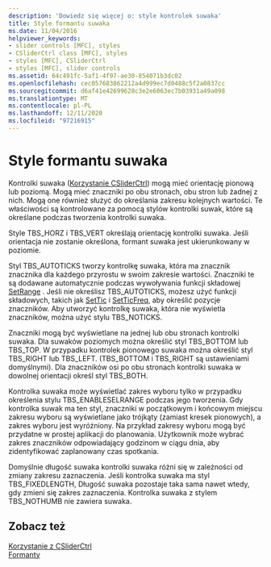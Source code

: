 ```yaml
---
description: 'Dowiedz się więcej o: style kontrolek suwaka'
title: Style formantu suwaka
ms.date: 11/04/2016
helpviewer_keywords:
- slider controls [MFC], styles
- CSliderCtrl class [MFC], styles
- styles [MFC], CSliderCtrl
- styles [MFC], slider controls
ms.assetid: 64c491fc-5af1-4f97-ae30-854071b3dc02
ms.openlocfilehash: cec057683862212a4d999ec7d0488c5f2a0837cc
ms.sourcegitcommit: d6af41e42699628c3e2e6063ec7b03931a49a098
ms.translationtype: MT
ms.contentlocale: pl-PL
ms.lasthandoff: 12/11/2020
ms.locfileid: "97216915"
---
```

# <a name="slider-control-styles"></a>Style formantu suwaka

Kontrolki suwaka ([Korzystanie CSliderCtrl](../mfc/reference/csliderctrl-class.md)) mogą mieć orientację pionową lub poziomą. Mogą mieć znaczniki po obu stronach, obu stron lub żadnej z nich. Mogą one również służyć do określania zakresu kolejnych wartości. Te właściwości są kontrolowane za pomocą stylów kontrolki suwak, które są określane podczas tworzenia kontrolki suwaka.

Style TBS_HORZ i TBS_VERT określają orientację kontrolki suwaka. Jeśli orientacja nie zostanie określona, formant suwaka jest ukierunkowany w poziomie.

Styl TBS_AUTOTICKS tworzy kontrolkę suwaka, która ma znacznik znacznika dla każdego przyrostu w swoim zakresie wartości. Znaczniki te są dodawane automatycznie podczas wywoływania funkcji składowej [SetRange](../mfc/reference/csliderctrl-class.md#setrange) . Jeśli nie określisz TBS_AUTOTICKS, możesz użyć funkcji składowych, takich jak [SetTic](../mfc/reference/csliderctrl-class.md#settic) i [SetTicFreq](../mfc/reference/csliderctrl-class.md#setticfreq), aby określić pozycje znaczników. Aby utworzyć kontrolkę suwaka, która nie wyświetla znaczników, można użyć stylu TBS_NOTICKS.

Znaczniki mogą być wyświetlane na jednej lub obu stronach kontrolki suwaka. Dla suwaków poziomych można określić styl TBS_BOTTOM lub TBS_TOP. W przypadku kontrolek pionowego suwaka można określić styl TBS_RIGHT lub TBS_LEFT. (TBS_BOTTOM i TBS_RIGHT są ustawieniami domyślnymi). Dla znaczników osi po obu stronach kontrolki suwaka w dowolnej orientacji określ styl TBS_BOTH.

Kontrolka suwaka może wyświetlać zakres wyboru tylko w przypadku określenia stylu TBS_ENABLESELRANGE podczas jego tworzenia. Gdy kontrolka suwak ma ten styl, znaczniki w początkowym i końcowym miejscu zakresu wyboru są wyświetlane jako trójkąty (zamiast kresek pionowych), a zakres wyboru jest wyróżniony. Na przykład zakresy wyboru mogą być przydatne w prostej aplikacji do planowania. Użytkownik może wybrać zakres znaczników odpowiadający godzinom w ciągu dnia, aby zidentyfikować zaplanowany czas spotkania.

Domyślnie długość suwaka kontrolki suwaka różni się w zależności od zmiany zakresu zaznaczenia. Jeśli kontrolka suwaka ma styl TBS_FIXEDLENGTH, Długość suwaka pozostaje taka sama nawet wtedy, gdy zmieni się zakres zaznaczenia. Kontrolka suwaka z stylem TBS_NOTHUMB nie zawiera suwaka.

## <a name="see-also"></a>Zobacz też

[Korzystanie z CSliderCtrl](../mfc/using-csliderctrl.md)<br/>
[Formanty](../mfc/controls-mfc.md)
